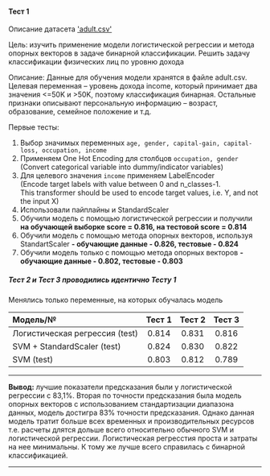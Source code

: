 #### Тест 1

Описание датасета ['adult.csv'](http://www.cs.toronto.edu/~delve/data/adult/adultDetail.html)

Цель: изучить применение модели логистической регрессии и метода опорных векторов в задаче бинарной классификации. Решить задачу классификации физических лиц по уровню дохода

Описание:
Данные для обучения модели хранятся в файле adult.csv.
Целевая переменная – уровень дохода income, который принимает два значения <=50K и >50K, поэтому классификация бинарная. Остальные признаки описывают персональную информацию – возраст, образование, семейное положение и т.д. 

Первые тесты:
1. Выбор значимых переменных `age, gender, capital-gain, capital-loss, occupation, income`
2. Применяем One Hot Encoding для столбцов `occupation, gender`
   (Convert categorical variable into dummy/indicator variables)
3. Для целевого значения `income` применяем LabelEncoder  
   (Encode target labels with value between 0 and n_classes-1.  
   This transformer should be used to encode target values, i.e. Y, and not the input X)
4. Использовали пайплайны и StandardScaler
5. Обучили модель с помощью логистической регрессии и получили <b> на обучающей выборке score = 0.816, на тестовой score = 0.814 </b>
6. Обучили модель с помощью метода опорных векторов, используя StandartScaler <b> - обучающие данные - 0.826, тестовые - 0.824  </b>
7. Обучили модель только с помощью метода опорных векторов  <b>- обучающие данные - 0.802, тестовые - 0.803 </b>


##### Тест 2 и Тест 3 проводились идентично Тесту 1
Менялись только переменные, на которых обучалась модель

| Модель/№                       | Тест 1 | Тест 2 | Тест 3 |
|:-------------------------------|:------:|:------:|:------:|
| Логистическая регрессия (test) | 0.814  | 0.831  | 0.816  |
| SVM + StandardScaler    (test) | 0.824  | 0.830  | 0.822  |
| SVM                     (test) | 0.803  | 0.812  | 0.789  |
<hr>
<b>Вывод:</b> лучшие показатели предсказания были у логистической регрессии с 83,1%. Вторая по точности предсказания была модель опорных векторов с использованием стандартизации диапазона данных, модель достигра 83% точности предсказания. Однако данная модель тратит больше всех временных и производительных ресурсов т.е. расчеты длятся дольше всего относительно обычного SVM и логистической регрессии. Логистическая регресстия проста и затраты на нее минимальны. К тому же лучше всего справилась с бинарной классификацией.
<hr>






